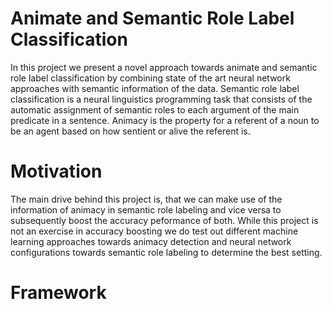 # Animate and Semantic Role Label Classification
In this project we present a novel approach towards animate and semantic role label classification by combining state of the art neural network approaches 
with semantic information of the data. Semantic role label classification is a neural linguistics programming task that consists of the automatic assignment of semantic roles to each argument of the main predicate in a sentence. Animacy is the property for a referent of a noun to be an agent based on how sentient or alive the referent is.

# Motivation
The main drive behind this project is, that we can make use of the information of animacy in semantic role labeling and vice versa to subsequently boost the accuracy peformance of both. While this project is not an exercise in accuracy boosting we do test out different machine learning approaches towards animacy detection and neural network configurations towards semantic role labeling to determine the best setting.

# Framework
